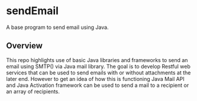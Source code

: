 # sendEmail
A base program to send email using Java.

## Overview
This repo highlights use of basic Java libraries and frameworks to send an email using SMTP() via Java mail library. The goal is to develop Restful web services that can be used to send emails with or without attachments at the later end. However to get an idea of how this is functioning Java Mail API and Java Activation framework can be used to send a mail to a recipient or an array of recipients.